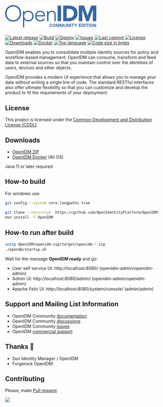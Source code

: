 # <img alt="OpenIDM Logo" src="https://github.com/OpenIdentityPlatform/OpenIDM/raw/master/logo.png" width="300"/>
[![Latest release](https://img.shields.io/github/release/OpenIdentityPlatform/OpenIDM.svg)](https://github.com/OpenIdentityPlatform/OpenIDM/releases)
[![Build](https://github.com/OpenIdentityPlatform/OpenIDM/actions/workflows/build.yml/badge.svg)](https://github.com/OpenIdentityPlatform/OpenIDM/actions/workflows/build.yml)
[![Deploy](https://github.com/OpenIdentityPlatform/OpenIDM/actions/workflows/deploy.yml/badge.svg)](https://github.com/OpenIdentityPlatform/OpenIDM/actions/workflows/deploy.yml)
[![Issues](https://img.shields.io/github/issues/OpenIdentityPlatform/OpenIDM.svg)](https://github.com/OpenIdentityPlatform/OpenIDM/issues)
[![Last commit](https://img.shields.io/github/last-commit/OpenIdentityPlatform/OpenIDM.svg)](https://github.com/OpenIdentityPlatform/OpenIDM/commits/master)
[![License](https://img.shields.io/badge/license-CDDL-blue.svg)](https://github.com/OpenIdentityPlatform/OpenIDM/blob/master/LICENSE.md)
[![Downloads](https://img.shields.io/github/downloads/OpenIdentityPlatform/OpenIDM/total.svg)](https://github.com/OpenIdentityPlatform/OpenIDM/releases)
[![Docker](https://img.shields.io/docker/pulls/openidentityplatform/openidm.svg)](https://hub.docker.com/r/openidentityplatform/openidm)
[![Top language](https://img.shields.io/github/languages/top/OpenIdentityPlatform/OpenIDM.svg)](https://github.com/OpenIdentityPlatform/OpenIDM)
[![Code size in bytes](https://img.shields.io/github/languages/code-size/OpenIdentityPlatform/OpenIDM.svg)](https://github.com/OpenIdentityPlatform/OpenIDM)

OpenIDM enables you to consolidate multiple identity sources for policy and workflow-based management. OpenIDM can 
consume, transform and feed data to external sources so that you maintain control over the identities of users, 
devices and other objects.

OpenIDM provides a modern UI experience that allows you to manage your data without writing a single line of code. The 
standard RESTful interfaces also offer ultimate flexibility so that you can customize and develop the product to fit the
requirements of your deployment.

## License
This project is licensed under the [Common Development and Distribution License (CDDL)](https://github.com/OpenIdentityPlatform/OpenIDM/blob/master/LICENSE.md). 

## Downloads 
* [OpenIDM ZIP](https://github.com/OpenIdentityPlatform/OpenIDM/releases)
* [OpenIDM Docker](https://hub.docker.com/r/openidentityplatform/openidm/) (All OS) 

Java 11 or later required

## How-to build
For windows use:
```bash
git config --system core.longpaths true
```

```bash
git clone --recursive  https://github.com/OpenIdentityPlatform/OpenIDM.git
mvn install -f OpenIDM
```

## How-to run after build
```bash
unzip OpenIDM/openidm-zip/target/openidm-*.zip
./opendm/startup.sh
```
Wait for the message **OpenIDM ready** and go:

* User self service UI: http://localhost:8080/ (openidm-admin/openidm-admin)
* Admin UI: http://localhost:8080/admin/ (openidm-admin/openidm-admin)
* Apache Felix UI: http://localhost:8080/system/console/ (admin/admin)

## Support and Mailing List Information
* OpenIDM Community [documentation](https://github.com/OpenIdentityPlatform/OpenIDM/wiki)
* OpenIDM Community [discussions](https://github.com/OpenIdentityPlatform/OpenIDM/discussions)
* OpenIDM Community [issues](https://github.com/OpenIdentityPlatform/OpenIDM/issues)
* OpenIDM [commercial support](https://github.com/OpenIdentityPlatform/.github/wiki/Approved-Vendor-List)

## Thanks 🥰
* Sun Identity Manager / OpenIDM
* Forgerock OpenIDM

## Contributing
Please, make [Pull request](https://github.com/OpenIdentityPlatform/OpenIDM/pulls)

<a href="https://github.com/OpenIdentityPlatform/OpenIDM/graphs/contributors">
  <img src="https://contributors-img.web.app/image?repo=OpenIdentityPlatform/OpenIDM" />
</a>
